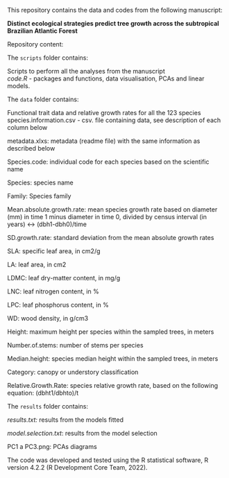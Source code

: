 This repository contains the data and codes from the following manuscript:

**Distinct ecological strategies predict tree growth across the subtropical Brazilian Atlantic Forest**

Repository content:

The `scripts` folder contains:

Scripts to perform all the analyses from the manuscript\
*code.R* - packages and functions, data visualisation, PCAs and linear models.

The `data` folder contains:

Functional trait data and relative growth rates for all the 123 species\
species.information.csv - csv. file containing data, see description of each column below

metadata.xlxs: metadata (readme file) with the same information as described below

Species.code: individual code for each species based on the scientific name

Species: species name

Family: Species family

Mean.absolute.growth.rate: mean species growth rate based on diameter (mm) in time 1 minus diameter in time 0, divided by census interval (in years) \<-\> (dbh1-dbh0)/time

SD.growth.rate: standard deviation from the mean absolute growth rates

SLA: specific leaf area, in cm2/g

LA: leaf area, in cm2

LDMC: leaf dry-matter content, in mg/g

LNC: leaf nitrogen content, in %

LPC: leaf phosphorus content, in %

WD: wood density, in g/cm3

Height: maximum height per species within the sampled trees, in meters

Number.of.stems: number of stems per species

Median.height: species median height within the sampled trees, in meters

Category: canopy or understory classification

Relative.Growth.Rate: species relative growth rate, based on the following equation: (dbht1/dbhto)/t

The `results` folder contains:

*results.txt:* results from the models fitted

*model.selection.txt*: results from the model selection

PC1 a PC3.png: PCAs diagrams

The code was developed and tested using the R statistical software, R version 4.2.2 (R Development Core Team, 2022).
